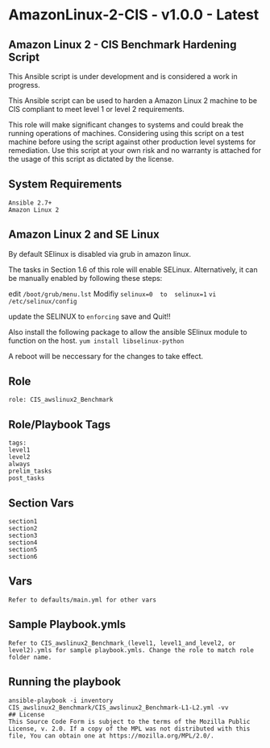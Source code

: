 # AmazonLinux-2-CIS - v1.0.0 - Latest

## Amazon Linux 2 - CIS Benchmark Hardening Script

This Ansible script is under development and is considered a work in progress.

This Ansible script can be used to harden a Amazon Linux 2 machine to be CIS compliant to meet level 1 or level 2 requirements.

This role will make significant changes to systems and could break the running operations of machines. Considering using this script on a test machine before using the script against other production level systems for remediation. Use this script at your own risk and no warranty is attached for the usage of this script as dictated by the license.

## System Requirements
```
Ansible 2.7+
Amazon Linux 2
```
Amazon Linux 2 and SE Linux
----------------
By default SElinux is disabled via grub in amazon linux.

The tasks in Section 1.6 of this role will enable SELinux. Alternatively, it can be manually enabled by following these steps:

edit ```/boot/grub/menu.lst```
Modifiy ```selinux=0  to  selinux=1```
```vi /etc/selinux/config```

update the SELINUX to `enforcing` save and Quit!!

Also install the following package to allow the ansible SElinux module to function on the host.
```yum install libselinux-python```

A reboot will be neccessary for the changes to take effect.


## Role
```
role: CIS_awslinux2_Benchmark
```
## Role/Playbook Tags
```
tags: 
level1
level2
always
prelim_tasks
post_tasks
```
## Section Vars
```
section1
section2
section3
section4
section5
section6
```
## Vars
```
Refer to defaults/main.yml for other vars
```
## Sample Playbook.ymls
```
Refer to CIS_awslinux2_Benchmark_(level1, level1_and_level2, or level2).ymls for sample playbook.ymls. Change the role to match role folder name.
```

## Running the playbook

```
ansible-playbook -i inventory CIS_awslinux2_Benchmark/CIS_awslinux2_Benchmark-L1-L2.yml -vv
## License
This Source Code Form is subject to the terms of the Mozilla Public
License, v. 2.0. If a copy of the MPL was not distributed with this
file, You can obtain one at https://mozilla.org/MPL/2.0/.
